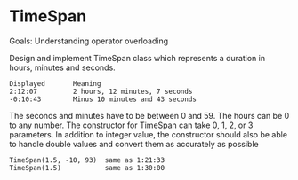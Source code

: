 # TimeSpan

Goals: Understanding operator overloading

Design and implement TimeSpan class which represents a duration in hours,
minutes and seconds.
```$xslt
Displayed       Meaning
2:12:07         2 hours, 12 minutes, 7 seconds
-0:10:43        Minus 10 minutes and 43 seconds
```

The seconds and minutes have to be between 0 and 59.
The hours can be 0 to any number.
The constructor for TimeSpan can take 0, 1, 2, or 3 parameters.
In addition to integer value, the constructor should also be able to handle double values and convert them as accurately as possible

```$xslt
TimeSpan(1.5, -10, 93)	same as 1:21:33
TimeSpan(1.5)		    same as 1:30:00
``` 
